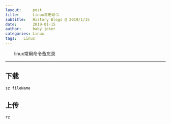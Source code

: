```yaml
---
layout:     post
title:      Linux常用命令
subtitle:   History Blogs @ 2019/1/15
date:       2019-01-15
author:     baby joker
categories:	Linux
tags:	Linux
---
```

　　linux常用命令备忘录




---
## 下载 ##
``` java
sz fileName
```
## 上传
``` java
rz
```
